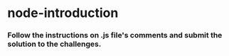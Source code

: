 # node-introduction
### Follow the instructions on .js file's comments and submit the solution to the challenges.
